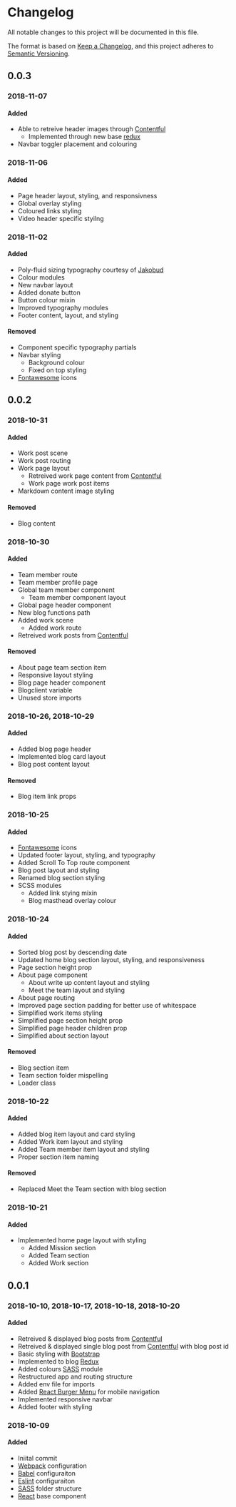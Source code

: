 # Changelog

All notable changes to this project will be documented in this file.

The format is based on [Keep a Changelog](https://keepachangelog.com/en/1.0.0/),
and this project adheres to [Semantic Versioning](https://semver.org/spec/v2.0.0.html).

## 0.0.3

### 2018-11-07

#### Added
 - Able to retreive header images through [Contentful](https://www.contentful.com/)
   - Implemented through new base [redux](https://redux.js.org)
- Navbar toggler placement and colouring

### 2018-11-06

#### Added
- Page header layout, styling, and responsivness
- Global overlay styling
- Coloured links styling
- Video header specific styilng

### 2018-11-02

#### Added
- Poly-fluid sizing typography courtesy of [Jakobud](https://github.com/Jakobud)
- Colour modules
- New navbar layout
- Added donate button
- Button colour mixin
- Improved typography modules
- Footer content, layout, and styling

#### Removed
- Component specific typography partials
- Navbar styling
  - Background colour
  - Fixed on top styling
- [Fontawesome](https://fontawesome.com/) icons

## 0.0.2

### 2018-10-31

#### Added
- Work post scene
- Work post routing
- Work page layout
  - Retreived work page content from [Contentful](https://www.contentful.com/)
   - Work page work post items
- Markdown content image styling

#### Removed
- Blog content

### 2018-10-30

#### Added
- Team member route
- Team member profile page
- Global team member component
  - Team member component layout
- Global page header component
- New blog functions path 
- Added work scene
  - Added work route
- Retreived work posts from [Contentful](https://www.contentful.com/)

#### Removed
- About page team section item
- Responsive layout styling
- Blog page header component
- Blogclient variable
- Unused store imports

### 2018-10-26, 2018-10-29

#### Added
- Added blog page header
- Implemented blog card layout
- Blog post content layout

#### Removed
- Blog item link props

### 2018-10-25

#### Added
- [Fontawesome](https://fontawesome.com/) icons
- Updated footer layout, styling, and typography
- Added Scroll To Top route component
- Blog post layout and styling
- Renamed blog section styling
- SCSS modules
  - Added link stying mixin
  - Blog masthead overlay colour

### 2018-10-24

#### Added
- Sorted blog post by descending date
- Updated home blog section layout, styling, and responsiveness
- Page section height prop
- About page component
  - About write up content layout and styling
  - Meet the team layout and styling
- About page routing
- Improved page section padding for better use of whitespace
- Simplified work items styling
- Simplified page section height prop
- Simplified page header children prop
- Simplified about section layout

#### Removed
- Blog section item
- Team section folder mispelling
- Loader class

### 2018-10-22

#### Added
- Added blog item layout and card styling
- Added Work item layout and styling
- Added Team member item layout and styling
- Proper section item naming

#### Removed

- Replaced Meet the Team section with blog section

### 2018-10-21

#### Added
- Implemented home page layout with styling
  - Added Mission section
  - Added Team section
  - Added Work section

## 0.0.1

### 2018-10-10, 2018-10-17, 2018-10-18, 2018-10-20

#### Added
- Retreived & displayed blog posts from [Contentful](https://www.contentful.com/)
- Retreived & displayed single blog post from [Contentful](https://www.contentful.com/) with blog post id
- Basic styling with [Bootstrap](https://getbootstrap.com)
- Implemented to blog [Redux](https://redux.js.org)
- Added colours [SASS](https://sass-lang.com/) module
- Restructured app and routing structure
- Added env file for imports
- Added [React Burger Menu](http://negomi.github.io/react-burger-menu/) for mobile navigation
- Implemented responsive navbar
- Added footer with styling

### 2018-10-09

#### Added
- Iniital commit
- [Webpack](https://webpack.js.org/) configuration
- [Babel](https://babeljs.io/) configuraiton
- [Eslint](https://eslint.org/) configuraiton
- [SASS](https://sass-lang.com/) folder structure
- [React](https://reactjs.org/) base component
